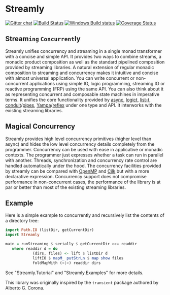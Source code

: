 # Streamly

[![Gitter chat](https://badges.gitter.im/composewell/gitter.svg)](https://gitter.im/composewell/streamly)
[![Build Status](https://travis-ci.org/harendra-kumar/streamly.svg?branch=master)](https://travis-ci.org/harendra-kumar/streamly)
[![Windows Build status](https://ci.appveyor.com/api/projects/status/0g4nmxxhy9c7al30?svg=true)](https://ci.appveyor.com/project/harendra-kumar/streamly)
[![Coverage Status](https://coveralls.io/repos/harendra-kumar/streamly/badge.svg?branch=master&service=github)](https://coveralls.io/github/harendra-kumar/streamly?branch=master)

## Stream`ing` `Concurrent`ly
Streamly unifies concurrency and streaming in a single monad transformer with a
concise and simple API. It provides two ways to combine streams, a monadic
product composition as well as the standard pipelined composition provided by
streaming libraries. A natural extension of regular monadic composition to
streaming and concurrency makes it intuitive and concise with almost universal
application.  You can write concurrent or non-concurrent applications using
simple IO, logic programming, streaming IO or reactive programming (FRP) using
the same API. You can also think about it as representing concurrent and
composable state machines in imperative terms. It unifies the core
functionality provided by [async](https://hackage.haskell.org/package/async),
[logict](https://hackage.haskell.org/package/logict),
[list-t](https://hackage.haskell.org/package/list-t),
[conduit](https://hackage.haskell.org/package/conduit)\/[pipes](https://hackage.haskell.org/package/pipes),
[Yampa](https://hackage.haskell.org/package/Yampa)\/[reflex](https://hackage.haskell.org/package/reflex)
under one type and API. It interworks with the existing streaming libraries.

## Magical Concurrency
Streamly provides high level concurrency primitives (higher level than async)
and hides the low level concurrency details completely from the programmer.
Concurrency can be used with ease in applicative or monadic contexts.  The
programmer just expresses whether a task can run in parallel with another.
Threads, synchronization and concurrency rate control are handled
automatically under the hood. The concurrency facilities provided by streamly
can be compared with [OpenMP](https://en.wikipedia.org/wiki/OpenMP) and
[Cilk](https://en.wikipedia.org/wiki/Cilk) but with a more declarative
expression.  Concurrency support does not compromise performance in
non-concurrent cases, the performance of the library is at par or better than
most of the existing streaming libraries.

## Example
Here is a simple example to concurrently and recursively list the contents of a
directory tree:

``` haskell
import Path.IO (listDir, getCurrentDir)
import Streamly

main = runStreaming $ serially $ getCurrentDir >>= readdir
   where readdir d = do
            (dirs, files) <- lift $ listDir d
            liftIO $ mapM_ putStrLn $ map show files
            foldMapWith (<|>) readdir dirs
```

See "Streamly.Tutorial" and "Streamly.Examples" for more details.

This library was originally inspired by the `transient`
package authored by Alberto G. Corona.
